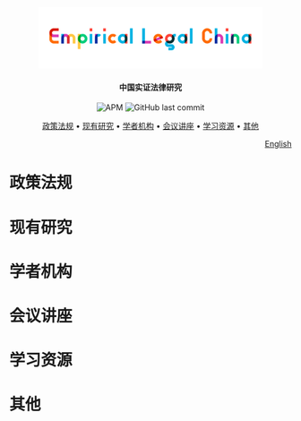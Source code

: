 ﻿<div align="center"><img src="img/logo-empiricallegal-long.png" width="400px"/></div>

<h4 align="center">
  中国实证法律研究
</h4>
<div align="center">
	<img alt="APM" src="https://img.shields.io/apm/l/github">
    <img alt="GitHub last commit" src="https://img.shields.io/github/last-commit/imchongliu/empiricallegal">
	</div>

<p align="center">
  <a href="#政策法规">政策法规</a> •
  <a href="#现有研究">现有研究</a> •
  <a href="#学者机构">学者机构</a> •
  <a href="#会议讲座">会议讲座</a> •
  <a href="#学习资源">学习资源</a> •
  <a href="#其他">其他</a> 
</p>
<div align = "right">
  <a href="README.md"> English</a>
</div>


# 政策法规

# 现有研究

# 学者机构

# 会议讲座

# 学习资源

# 其他